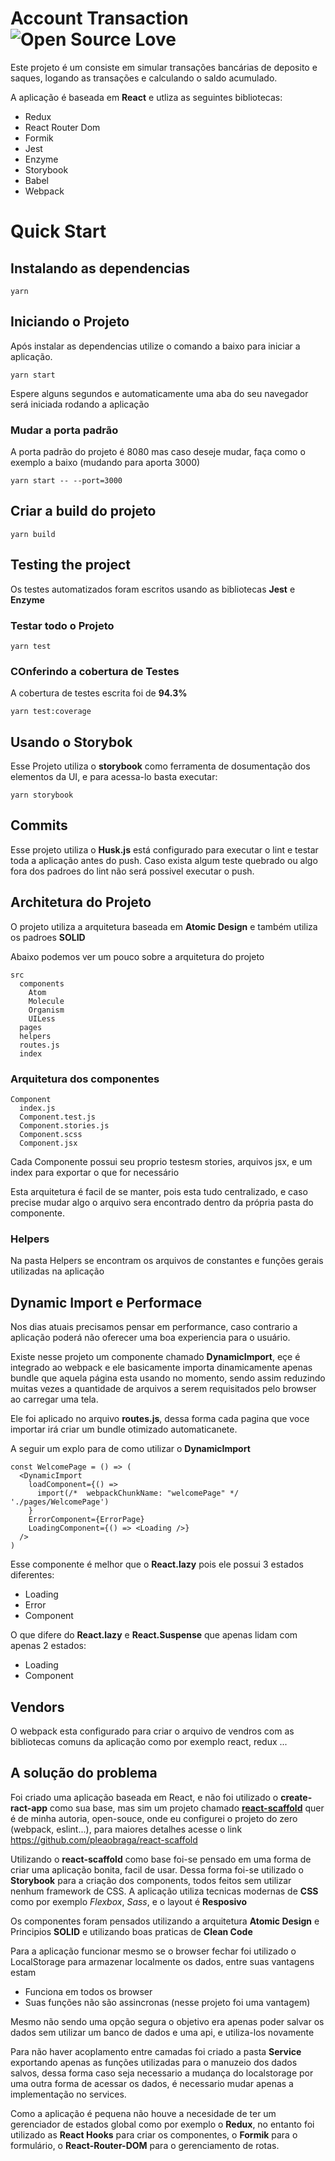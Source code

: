 # Account Transaction ![Open Source Love](https://raw.githubusercontent.com/ellerbrock/open-source-badges/master/badges/open-source-v3/open-source.svg?sanitize=true)

Este projeto é um consiste em simular transações bancárias de deposito e saques, logando as transações e calculando o saldo acumulado.

A aplicação é baseada em **React** e utliza as seguintes bibliotecas:

- Redux
- React Router Dom
- Formik
- Jest
- Enzyme
- Storybook
- Babel
- Webpack

# Quick Start

## Instalando as dependencias

```
yarn
```

## Iniciando o Projeto

Após instalar as dependencias utilize o comando a baixo para iniciar a aplicação.

```
yarn start
```

Espere alguns segundos e automaticamente uma aba do seu navegador será iniciada rodando a aplicação

### Mudar a porta padrão

A porta padrão do projeto é 8080 mas caso deseje mudar, faça como o exemplo a baixo (mudando para aporta 3000)

```
yarn start -- --port=3000
```

## Criar a build do projeto

```
yarn build
```

## Testing the project

Os testes automatizados foram escritos usando as bibliotecas **Jest** e **Enzyme**

### Testar todo o Projeto

```
yarn test
```

### COnferindo a cobertura de Testes

A cobertura de testes escrita foi de **94.3%**

```
yarn test:coverage
```

## Usando o Storybok

Esse Projeto utiliza o **storybook** como ferramenta de dosumentação dos elementos da UI, e para acessa-lo basta executar:

```
yarn storybook
```

## Commits

Esse projeto utiliza o **Husk.js** está configurado para executar o lint e testar toda a aplicação antes do push. Caso exista algum teste quebrado ou algo fora dos padroes do lint não será possivel executar o push.

## Architetura do Projeto

O projeto utiliza a arquitetura baseada em **Atomic Design** e também utiliza os padroes **SOLID**

Abaixo podemos ver um pouco sobre a arquitetura do projeto

```
src
  components
    Atom
    Molecule
    Organism
    UILess
  pages
  helpers
  routes.js
  index
```

### Arquitetura dos componentes

```
Component
  index.js
  Component.test.js
  Component.stories.js
  Component.scss
  Component.jsx
```

Cada Componente possui seu proprio testesm stories, arquivos jsx, e um index para exportar o que for necessário

Esta arquitetura é facil de se manter, pois esta tudo centralizado, e caso precise mudar algo o arquivo sera encontrado dentro da própria pasta do componente.

### Helpers

Na pasta Helpers se encontram os arquivos de constantes e funções gerais utilizadas na aplicação

## Dynamic Import e Performace

Nos dias atuais precisamos pensar em performance, caso contrario a aplicação poderá não oferecer uma boa experiencia para o usuário.

Existe nesse projeto um componente chamado **DynamicImport**, eçe é integrado ao webpack e ele basicamente importa dinamicamente apenas bundle que aquela página esta usando no momento, sendo assim reduzindo muitas vezes a quantidade de arquivos a serem requisitados pelo browser ao carregar uma tela.

Ele foi aplicado no arquivo **routes.js**, dessa forma cada pagina que voce importar irá criar um bundle otimizado automaticanete.

A seguir um explo para de como utilizar o **DynamicImport**

```
const WelcomePage = () => (
  <DynamicImport
    loadComponent={() =>
      import(/*  webpackChunkName: "welcomePage" */ './pages/WelcomePage')
    }
    ErrorComponent={ErrorPage}
    LoadingComponent={() => <Loading />}
  />
)
```

Esse componente é melhor que o **React.lazy** pois ele possui 3 estados diferentes:

- Loading
- Error
- Component

O que difere do **React.lazy** e **React.Suspense** que apenas lidam com apenas 2 estados:

- Loading
- Component

## Vendors

O webpack esta configurado para criar o arquivo de vendros com as bibliotecas comuns da aplicação como por exemplo react, redux ...

## A solução do problema

Foi criado uma aplicação baseada em React, e não foi utilizado o **create-ract-app** como sua base, mas sim um projeto chamado [**react-scaffold**](https://github.com/pleaobraga/react-scaffold) quer é de minha autoria, open-souce, onde eu configurei o projeto do zero (webpack, eslint...), para maiores detalhes acesse o link https://github.com/pleaobraga/react-scaffold

Utilizando o **react-scaffold** como base foi-se pensado em uma forma de criar uma aplicação bonita, facil de usar. Dessa forma foi-se utilizado o **Storybook** para a criação dos components, todos feitos sem utilizar nenhum framework de CSS. A aplicação utiliza tecnicas modernas de **CSS** como por exemplo _Flexbox_, _Sass_, e o layout é **Resposivo**

Os componentes foram pensados utilizando a arquitetura **Atomic Design** e Principios **SOLID** e utilizando boas praticas de **Clean Code**

Para a aplicação funcionar mesmo se o browser fechar foi utilizado o LocalStorage para armazenar localmente os dados, entre suas vantagens estam

- Funciona em todos os browser
- Suas funções não são assincronas (nesse projeto foi uma vantagem)

Mesmo não sendo uma opção segura o objetivo era apenas poder salvar os dados sem utilizar um banco de dados e uma api, e utiliza-los novamente

Para não haver acoplamento entre camadas foi criado a pasta **Service** exportando apenas as funções utilizadas para o manuzeio dos dados salvos, dessa forma caso seja necessario a mudança do localstorage por uma outra forma de acessar os dados, é necessario mudar apenas a implementação no services.

Como a aplicação é pequena não houve a necesidade de ter um gerenciador de estados global como por exemplo o **Redux**, no entanto foi utilizado as  **React Hooks** para criar os componentes, o **Formik** para o formulário, o **React-Router-DOM** para o gerenciamento de rotas.
